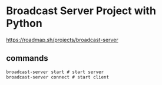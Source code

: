 # Broadcast Server Project with Python

https://roadmap.sh/projects/broadcast-server

## commands
```
broadcast-server start # start server
broadcast-server connect # start client
```
